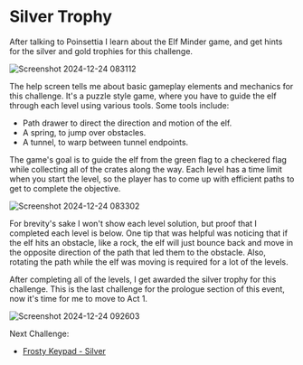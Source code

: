 # Silver Trophy

After talking to Poinsettia I learn about the Elf Minder game, and get hints for the silver and gold trophies for this challenge. 

![Screenshot 2024-12-24 083112](https://github.com/user-attachments/assets/c370fa2b-0e52-470a-ad1c-ca474c693762)

The help screen tells me about basic gameplay elements and mechanics for this challenge. It's a puzzle style game, where you have to guide the elf through each level using various tools. Some tools include:
* Path drawer to direct the direction and motion of the elf.
* A spring, to jump over obstacles.
* A tunnel, to warp between tunnel endpoints.

The game's goal is to guide the elf from the green flag to a checkered flag while collecting all of the crates along the way. Each level has a time limit when you start the level, so the player has to come up with efficient paths to get to complete the objective. 

![Screenshot 2024-12-24 083302](https://github.com/user-attachments/assets/351906d3-6cdf-4379-a8a2-350f7c3c6c04)

For brevity's sake I won't show each level solution, but proof that I completed each level is below. One tip that was helpful was noticing that if the elf hits an obstacle, like a rock, the elf will just bounce back and move in the opposite direction of the path that led them to the obstacle. Also, rotating the path while the elf was moving is required for a lot of the levels. 

After completing all of the levels, I get awarded the silver trophy for this challenge. This is the last challenge for the prologue section of this event, now it's time for me to move to Act 1. 

![Screenshot 2024-12-24 092603](https://github.com/user-attachments/assets/f648f06d-0f10-4cb0-ae1e-006643029460)

Next Challenge:
* [Frosty Keypad - Silver](https://github.com/Rockman-Blue/SANS_HHC_2024/blob/6ca19fe2cff31830b17ea9d187128d241716afc6/Act%201/Frosty-Keypad.md)
